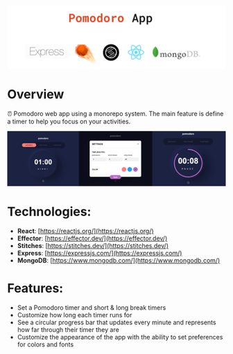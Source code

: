 
<p align="center">
    <img src="../assets/technologies.png" alt="technologies pomodoro app" />
</p>

# Overview
⏰ Pomodoro web app using a monorepo system. The main feature is define a timer to help you focus on your activities.

<img src="../assets/preview.png" alt="preview application" />

# Technologies:
* **React**: [https://reactjs.org/](https://reactjs.org/)
* **Effector**: [https://effector.dev/](https://effector.dev/)
* **Stitches**: [https://stitches.dev/](https://stitches.dev/)
* **Express**: [https://expressjs.com/](https://expressjs.com/)
* **MongoDB**: [https://www.mongodb.com/](https://www.mongodb.com/)

# Features:
* Set a Pomodoro timer and short & long break timers
* Customize how long each timer runs for
* See a circular progress bar that updates every minute and represents how far through their timer they are
* Customize the appearance of the app with the ability to set preferences for colors and fonts
